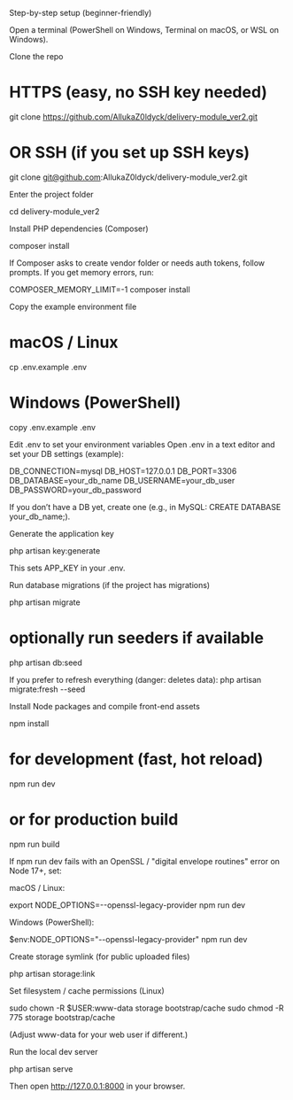 Step-by-step setup (beginner-friendly)

Open a terminal (PowerShell on Windows, Terminal on macOS, or WSL on Windows).

Clone the repo

# HTTPS (easy, no SSH key needed)
git clone https://github.com/AllukaZ0ldyck/delivery-module_ver2.git

# OR SSH (if you set up SSH keys)
git clone git@github.com:AllukaZ0ldyck/delivery-module_ver2.git


Enter the project folder

cd delivery-module_ver2


Install PHP dependencies (Composer)

composer install


If Composer asks to create vendor folder or needs auth tokens, follow prompts. If you get memory errors, run:

COMPOSER_MEMORY_LIMIT=-1 composer install


Copy the example environment file

# macOS / Linux
cp .env.example .env

# Windows (PowerShell)
copy .env.example .env


Edit .env to set your environment variables
Open .env in a text editor and set your DB settings (example):

DB_CONNECTION=mysql
DB_HOST=127.0.0.1
DB_PORT=3306
DB_DATABASE=your_db_name
DB_USERNAME=your_db_user
DB_PASSWORD=your_db_password


If you don’t have a DB yet, create one (e.g., in MySQL: CREATE DATABASE your_db_name;).

Generate the application key

php artisan key:generate


This sets APP_KEY in your .env.

Run database migrations (if the project has migrations)

php artisan migrate
# optionally run seeders if available
php artisan db:seed


If you prefer to refresh everything (danger: deletes data): php artisan migrate:fresh --seed

Install Node packages and compile front-end assets

npm install
# for development (fast, hot reload)
npm run dev

# or for production build
npm run build


If npm run dev fails with an OpenSSL / "digital envelope routines" error on Node 17+, set:

macOS / Linux:

export NODE_OPTIONS=--openssl-legacy-provider
npm run dev


Windows (PowerShell):

$env:NODE_OPTIONS="--openssl-legacy-provider"
npm run dev


Create storage symlink (for public uploaded files)

php artisan storage:link


Set filesystem / cache permissions (Linux)

sudo chown -R $USER:www-data storage bootstrap/cache
sudo chmod -R 775 storage bootstrap/cache


(Adjust www-data for your web user if different.)

Run the local dev server

php artisan serve


Then open http://127.0.0.1:8000 in your browser.
